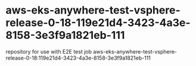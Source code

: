 # aws-eks-anywhere-test-vsphere-release-0-18-119e21d4-3423-4a3e-8158-3e3f9a1821eb-111
repository for use with E2E test job aws-eks-anywhere-test-vsphere-release-0-18:119e21d4-3423-4a3e-8158-3e3f9a1821eb-111

